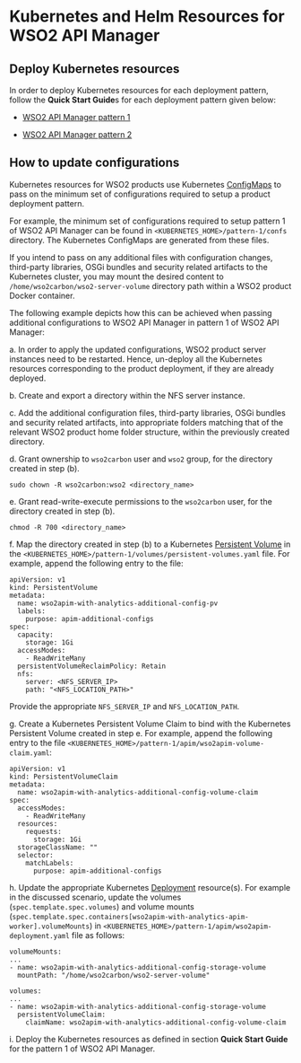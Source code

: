 # Kubernetes and Helm Resources for WSO2 API Manager

## Deploy Kubernetes resources

In order to deploy Kubernetes resources for each deployment pattern, follow the **Quick Start Guide**s for each deployment pattern
given below:

* [WSO2 API Manager pattern 1](pattern-1/README.md)

* [WSO2 API Manager pattern 2](pattern-2/README.md)


## How to update configurations

Kubernetes resources for WSO2 products use Kubernetes [ConfigMaps](https://kubernetes.io/docs/tasks/configure-pod-container/configure-pod-configmap/)
to pass on the minimum set of configurations required to setup a product deployment pattern.

For example, the minimum set of configurations required to setup pattern 1 of WSO2 API Manager can be found
in `<KUBERNETES_HOME>/pattern-1/confs` directory. The Kubernetes ConfigMaps are generated from these files.

If you intend to pass on any additional files with configuration changes, third-party libraries, OSGi bundles and security
related artifacts to the Kubernetes cluster, you may mount the desired content to `/home/wso2carbon/wso2-server-volume` directory path within
a WSO2 product Docker container.

The following example depicts how this can be achieved when passing additional configurations to WSO2 API Manager in pattern 1 of WSO2 API Manager:

a. In order to apply the updated configurations, WSO2 product server instances need to be restarted. Hence, un-deploy all the Kubernetes resources
corresponding to the product deployment, if they are already deployed.

b. Create and export a directory within the NFS server instance.
   
c. Add the additional configuration files, third-party libraries, OSGi bundles and security related artifacts, into appropriate
folders matching that of the relevant WSO2 product home folder structure, within the previously created directory.

d. Grant ownership to `wso2carbon` user and `wso2` group, for the directory created in step (b).
      
   ```
   sudo chown -R wso2carbon:wso2 <directory_name>
   ```
      
e. Grant read-write-execute permissions to the `wso2carbon` user, for the directory created in step (b).
      
   ```
   chmod -R 700 <directory_name>
   ```

f. Map the directory created in step (b) to a Kubernetes [Persistent Volume](https://kubernetes.io/docs/concepts/storage/persistent-volumes/)
in the `<KUBERNETES_HOME>/pattern-1/volumes/persistent-volumes.yaml` file. For example, append the following entry to the file:

```
apiVersion: v1
kind: PersistentVolume
metadata:
  name: wso2apim-with-analytics-additional-config-pv
  labels:
    purpose: apim-additional-configs
spec:
  capacity:
    storage: 1Gi
  accessModes:
    - ReadWriteMany
  persistentVolumeReclaimPolicy: Retain
  nfs:
    server: <NFS_SERVER_IP>
    path: "<NFS_LOCATION_PATH>"
```

Provide the appropriate `NFS_SERVER_IP` and `NFS_LOCATION_PATH`.

g. Create a Kubernetes Persistent Volume Claim to bind with the Kubernetes Persistent Volume created in step e. For example, append the following entry
to the file `<KUBERNETES_HOME>/pattern-1/apim/wso2apim-volume-claim.yaml`:

```
apiVersion: v1
kind: PersistentVolumeClaim
metadata:
  name: wso2apim-with-analytics-additional-config-volume-claim
spec:
  accessModes:
    - ReadWriteMany
  resources:
    requests:
      storage: 1Gi
  storageClassName: ""
  selector:
    matchLabels:
      purpose: apim-additional-configs
```

h. Update the appropriate Kubernetes [Deployment](https://kubernetes.io/docs/concepts/workloads/controllers/deployment/) resource(s).
For example in the discussed scenario, update the volumes (`spec.template.spec.volumes`) and volume mounts (`spec.template.spec.containers[wso2apim-with-analytics-apim-worker].volumeMounts`) in
`<KUBERNETES_HOME>/pattern-1/apim/wso2apim-deployment.yaml` file as follows:

```
volumeMounts:
...
- name: wso2apim-with-analytics-additional-config-storage-volume
  mountPath: "/home/wso2carbon/wso2-server-volume"

volumes:
...
- name: wso2apim-with-analytics-additional-config-storage-volume
  persistentVolumeClaim:
    claimName: wso2apim-with-analytics-additional-config-volume-claim
```

i. Deploy the Kubernetes resources as defined in section **Quick Start Guide** for the pattern 1 of WSO2 API Manager.
